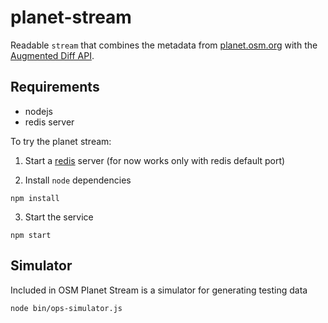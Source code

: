 # planet-stream

Readable `stream` that combines the metadata from [planet.osm.org](http://planet.osm.org) with the [Augmented Diff API](https://wiki.openstreetmap.org/wiki/Overpass_API/Augmented_Diffs).

## Requirements 
- nodejs
- redis server

To try the planet stream:

1. Start a [redis](http://redis.io/) server (for now works only with redis default port)

2. Install `node` dependencies
  ```
  npm install
  ```

3. Start the service 
  ```
  npm start
  ```

## Simulator
Included in OSM Planet Stream is a simulator for generating testing data
  ```
  node bin/ops-simulator.js
  ```
